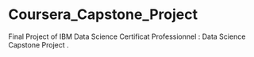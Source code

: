 # Coursera_Capstone_Project
 Final Project of IBM Data Science Certificat Professionnel : Data Science Capstone Project .
